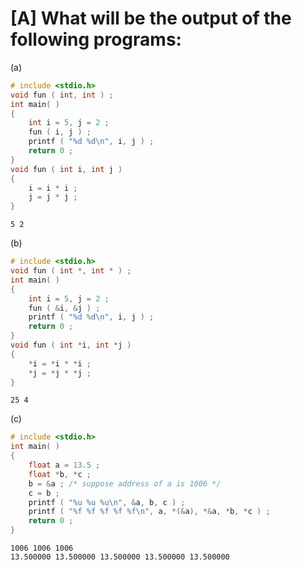 # [A] What will be the output of the following programs:

(a) 

````c
# include <stdio.h>
void fun ( int, int ) ;
int main( )
{
    int i = 5, j = 2 ;
    fun ( i, j ) ;
    printf ( "%d %d\n", i, j ) ;
    return 0 ;
}
void fun ( int i, int j )
{
    i = i * i ;
    j = j * j ;
}
````

````
5 2

````

(b)

````c
# include <stdio.h>
void fun ( int *, int * ) ;
int main( )
{
    int i = 5, j = 2 ;
    fun ( &i, &j ) ;
    printf ( "%d %d\n", i, j ) ;
    return 0 ;
}
void fun ( int *i, int *j )
{
    *i = *i * *i ;
    *j = *j * *j ;
}
````

````
25 4

````

(c)

````c
# include <stdio.h>
int main( )
{
    float a = 13.5 ;
    float *b, *c ;
    b = &a ; /* suppose address of a is 1006 */
    c = b ;
    printf ( "%u %u %u\n", &a, b, c ) ;
    printf ( "%f %f %f %f %f\n", a, *(&a), *&a, *b, *c ) ;
    return 0 ;
}
````

````
1006 1006 1006
13.500000 13.500000 13.500000 13.500000 13.500000

````

